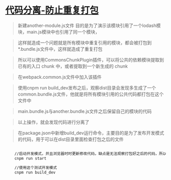 # [代码分离-防止重复打包](https://doc.webpack-china.org/guides/code-splitting/)

>   新建another-module.js文件   目的是为了演示该模块引用了一个lodash模块，main.js模块中也引用了同一个模块，

>   这样就造成一个问题就是所有模块中重复引用的模块，都会被打包到*.bundle.js文件中，这样就造成了重复打包

>   所以可以使用CommonsChunkPlugin插件，可以将公共的依赖模块提取到已有的入口 chunk 中，或者提取到一个新生成的 chunk

>   在webpack.common.js文件中加入该插件

>   使用cnpm run build_dev发布之后，观察dist目录会发现多生成了一个common.bundle.js文件，他就是将所有模块引用的公共代码都打包在这个文件中

>   main.bundle.js与another.bundle.js文件之后保留自己的模块的代码

>   以上操作，就会发现代码进行分离了




>   在package.json中新增build_dev运行命令，主要目的是为了发布开发模式的代码，用于可以在dist目录里面检查打包之后的文件

```bash
    
    //启动开发模式，并且浏览器时时更新修改代码，缺点是无法观察打包好之后的代码，所以我个人新建了一个build_dev命令，模拟打包开发环境代码
    cnpm run start
    
    //使用这个测试开发模式
    cnpm run build_dev
```
